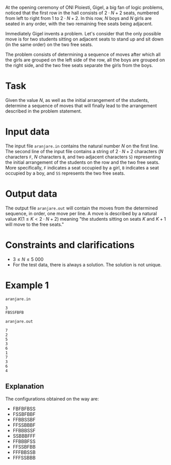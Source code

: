
At the opening ceremony of ONI Ploiesti, Gigel, a big fan of logic problems, noticed that the first row in the hall consists of $2 \cdot N + 2$ seats, numbered from left to right from $1$ to $2 \cdot N + 2$. In this row, $N$ boys and $N$ girls are seated in any order, with the two remaining free seats being adjacent.

Immediately Gigel invents a problem. Let's consider that the only possible move is for two students sitting on adjacent seats to stand up and sit down (in the same order) on the two free seats.

The problem consists of determining a sequence of moves after which all the girls are grouped on the left side of the row, all the boys are grouped on the right side, and the two free seats separate the girls from the boys.

# Task

Given the value $N$, as well as the initial arrangement of the students, determine a sequence of moves that will finally lead to the arrangement described in the problem statement.

# Input data

The input file `aranjare.in` contains the natural number $N$ on the first line. The second line of the input file contains a string of $2 \cdot N + 2$ characters ($N$ characters `F`, $N$ characters `B`, and two adjacent characters `S`) representing the initial arrangement of the students on the row and the two free seats. More specifically, `F` indicates a seat occupied by a girl, `B` indicates a seat occupied by a boy, and `SS` represents the two free seats.

# Output data

The output file `aranjare.out` will contain the moves from the determined sequence, in order, one move per line. A move is described by a natural value $K (1 \leq K < 2 \cdot N + 2)$ meaning "the students sitting on seats $K$ and $K + 1$ will move to the free seats."

# Constraints and clarifications

* $3 \leq N \leq 5 \ 000$
* For the test data, there is always a solution. The solution is not unique.

# Example 1

`aranjare.in`
```
3
FBSSFBFB
```

`aranjare.out`
```
7
2
5
3
6
1
7
3
6
4
```

## Explanation

The configurations obtained on the way are:

* FBFBFBSS
* FSSBFBBF
* FFBBSSBF
* FFSSBBBF
* FFBBBSSF
* SSBBBFFF
* FFBBBFSS
* FFSSBFBB
* FFFBBSSB
* FFFSSBBB
```
